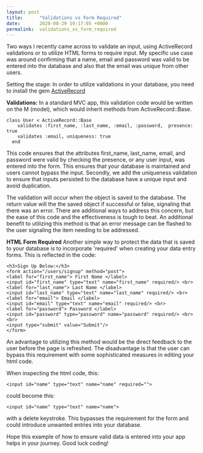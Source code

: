 ```yaml
---
layout: post
title:      "Validations vs Form Required"
date:       2020-08-29 19:17:05 +0000
permalink:  validations_vs_form_required
---
```



Two ways I recently came across to validate an input, using ActiveRecord validations or to utilize HTML forms to require input. My specific use case was around confirming that a name, email and password was valid to be entered into the database and also that the email was unique from other users.

Setting the stage:
In order to utilize validations in your database, you need to install the gem [ActiveRecord](https://guides.rubyonrails.org/active_record_basics.html)

**Validations:**
In a standard MVC app, this validation code would be written on the M (model), which would inherit methods from ActiveRecord::Base. 

```
class User < ActiveRecord::Base
    validates :first_name, :last_name, :email, :password,  presence: true
    validates :email, uniqueness: true
  end
```
This code ensures that the attributes first_name, last_name, email, and password were valid by checking the presence, or any user input, was entered into the form. This ensures that your database is maintained and users cannot bypass the input. Secondly, we add the uniqueness validation to ensure that inputs persisted to the database have a unique input and avoid duplication. 

The validation will occur when the object is saved to the database. The return value will the the saved object if successful or false, signaling that there was an error. There are additional ways to address this concern, but the ease of this code and the effectiveness is tough to beat. An additional benefit to utilizing this method is that an error message can be flashed to the user signaling the item needing to be addressed.

**HTML Form Required**
Another simple way to protect the data that is saved to your database is to incorporate 'required' when creating your data entry forms. This is reflected in the code:

```
<h3>Sign Up Below:</h3> 
<form action="/users/signup" method="post">
<label for="first_name"> First Name </label>
<input id="first_name" type="text" name="first_name" required/> <br>
<label for="last_name"> Last Name </label>
<input id="last_name" type="text" name="last_name" required/> <br>
<label for="email"> Email </label>
<input id="email" type="text" name="email" required/> <br>
<label for="password"> Password </label>
<input id="password" type="password" name="password" required/> <br> <br>
<input type="submit" value="Submit"/>
</form>
```
An advantage to utilizing this method would be the direct feedback to the user before the page is refreshed. The disadvantage is that the user can bypass this requirement with some sophisticated measures in editing your html code.

When inspecting the html code, this:
```
<input id="name" type="text" name="name" required="">
```
could become this:
```
<input id="name" type="text" name="name">
```
with a delete keystroke. This bypasses the requirement for the form and could introduce unwanted entries into your database.

Hope this example of how to ensure valid data is entered into your app helps in your journey. Good luck coding!
